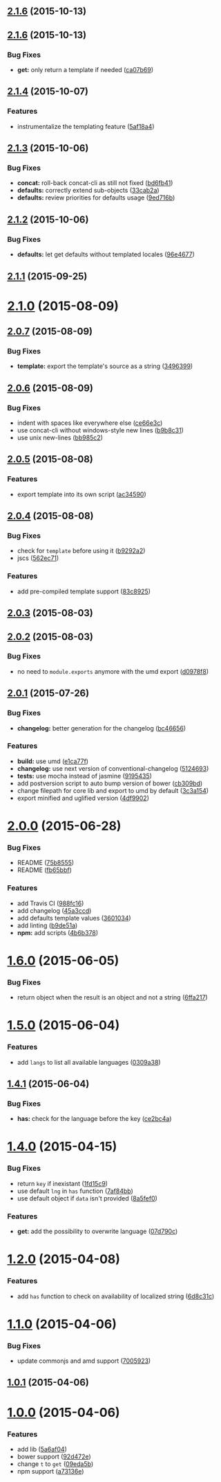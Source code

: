 <a name="2.1.6"></a>
## [2.1.6](https://github.com/yoannmoinet/i18njs/compare/v2.1.6...v2.1.6) (2015-10-13)




<a name="2.1.6"></a>
## [2.1.6](https://github.com/yoannmoinet/i18njs/compare/v2.1.4...v2.1.6) (2015-10-13)


### Bug Fixes

* **get:** only return a template if needed ([ca07b69](https://github.com/yoannmoinet/i18njs/commit/ca07b69))



<a name="2.1.4"></a>
## [2.1.4](https://github.com/yoannmoinet/i18njs/compare/v2.1.3...v2.1.4) (2015-10-07)


### Features

* instrumentalize the templating feature ([5af18a4](https://github.com/yoannmoinet/i18njs/commit/5af18a4))



<a name="2.1.3"></a>
## [2.1.3](https://github.com/yoannmoinet/i18njs/compare/v2.1.2...v2.1.3) (2015-10-06)


### Bug Fixes

* **concat:** roll-back concat-cli as still not fixed ([bd6fb41](https://github.com/yoannmoinet/i18njs/commit/bd6fb41))
* **defaults:** correctly extend sub-objects ([33cab2a](https://github.com/yoannmoinet/i18njs/commit/33cab2a))
* **defaults:** review priorities for defaults usage ([9ed716b](https://github.com/yoannmoinet/i18njs/commit/9ed716b))



<a name="2.1.2"></a>
## [2.1.2](https://github.com/yoannmoinet/i18njs/compare/v2.1.1...v2.1.2) (2015-10-06)


### Bug Fixes

* **defaults:** let get defaults without templated locales ([96e4677](https://github.com/yoannmoinet/i18njs/commit/96e4677))



<a name="2.1.1"></a>
## [2.1.1](https://github.com/yoannmoinet/i18njs/compare/v2.1.0...v2.1.1) (2015-09-25)




<a name="2.1.0"></a>
# [2.1.0](https://github.com/yoannmoinet/i18njs/compare/v2.0.7...v2.1.0) (2015-08-09)




<a name="2.0.7"></a>
## [2.0.7](https://github.com/yoannmoinet/i18njs/compare/v2.0.6...v2.0.7) (2015-08-09)


### Bug Fixes

* **template:** export the template's source as a string ([3496399](https://github.com/yoannmoinet/i18njs/commit/3496399))



<a name="2.0.6"></a>
## [2.0.6](https://github.com/yoannmoinet/i18njs/compare/v2.0.5...v2.0.6) (2015-08-09)


### Bug Fixes

* indent with spaces like everywhere else ([ce66e3c](https://github.com/yoannmoinet/i18njs/commit/ce66e3c))
* use concat-cli without windows-style new lines ([b9b8c31](https://github.com/yoannmoinet/i18njs/commit/b9b8c31))
* use unix new-lines ([bb985c2](https://github.com/yoannmoinet/i18njs/commit/bb985c2))



<a name="2.0.5"></a>
## [2.0.5](https://github.com/yoannmoinet/i18njs/compare/v2.0.4...v2.0.5) (2015-08-08)


### Features

* export template into its own script ([ac34590](https://github.com/yoannmoinet/i18njs/commit/ac34590))



<a name="2.0.4"></a>
## [2.0.4](https://github.com/yoannmoinet/i18njs/compare/v2.0.3...v2.0.4) (2015-08-08)


### Bug Fixes

* check for `template` before using it ([b9292a2](https://github.com/yoannmoinet/i18njs/commit/b9292a2))
* jscs ([562ec71](https://github.com/yoannmoinet/i18njs/commit/562ec71))

### Features

* add pre-compiled template support ([83c8925](https://github.com/yoannmoinet/i18njs/commit/83c8925))



<a name="2.0.3"></a>
## [2.0.3](https://github.com/yoannmoinet/i18njs/compare/v2.0.2...v2.0.3) (2015-08-03)




<a name="2.0.2"></a>
## [2.0.2](https://github.com/yoannmoinet/i18njs/compare/v2.0.1...v2.0.2) (2015-08-03)


### Bug Fixes

* no need to `module.exports` anymore with the umd export ([d0978f8](https://github.com/yoannmoinet/i18njs/commit/d0978f8))



<a name="2.0.1"></a>
## [2.0.1](https://github.com/yoannmoinet/i18njs/compare/v2.0.0...v2.0.1) (2015-07-26)


### Bug Fixes

* **changelog:** better generation for the changelog ([bc46656](https://github.com/yoannmoinet/i18njs/commit/bc46656))

### Features

* **build:** use umd ([e1ca77f](https://github.com/yoannmoinet/i18njs/commit/e1ca77f))
* **changelog:** use next version of conventional-changelog ([5124693](https://github.com/yoannmoinet/i18njs/commit/5124693))
* **tests:** use mocha instead of jasmine ([9195435](https://github.com/yoannmoinet/i18njs/commit/9195435))
* add postversion script to auto bump version of bower ([cb309bd](https://github.com/yoannmoinet/i18njs/commit/cb309bd))
* change filepath for core lib and export to umd by default ([3c3a154](https://github.com/yoannmoinet/i18njs/commit/3c3a154))
* export minified and uglified version ([4df9902](https://github.com/yoannmoinet/i18njs/commit/4df9902))



<a name="2.0.0"></a>
# [2.0.0](https://github.com/yoannmoinet/i18njs/compare/v1.6.0...v2.0.0) (2015-06-28)


### Bug Fixes

* README ([75b8555](https://github.com/yoannmoinet/i18njs/commit/75b8555))
* README ([fb65bbf](https://github.com/yoannmoinet/i18njs/commit/fb65bbf))

### Features

* add Travis CI ([988fc16](https://github.com/yoannmoinet/i18njs/commit/988fc16))
* add changelog ([45a3ccd](https://github.com/yoannmoinet/i18njs/commit/45a3ccd))
* add defaults template values ([3601034](https://github.com/yoannmoinet/i18njs/commit/3601034))
* add linting ([b9de51a](https://github.com/yoannmoinet/i18njs/commit/b9de51a))
* **npm:** add scripts ([4b6b378](https://github.com/yoannmoinet/i18njs/commit/4b6b378))



<a name="1.6.0"></a>
# [1.6.0](https://github.com/yoannmoinet/i18njs/compare/v1.5.0...v1.6.0) (2015-06-05)


### Bug Fixes

* return object when the result is an object and not a string ([6ffa217](https://github.com/yoannmoinet/i18njs/commit/6ffa217))



<a name="1.5.0"></a>
# [1.5.0](https://github.com/yoannmoinet/i18njs/compare/v1.4.1...v1.5.0) (2015-06-04)


### Features

* add `langs` to list all available languages ([0309a38](https://github.com/yoannmoinet/i18njs/commit/0309a38))



<a name="1.4.1"></a>
## [1.4.1](https://github.com/yoannmoinet/i18njs/compare/v1.4.0...v1.4.1) (2015-06-04)


### Bug Fixes

* **has:** check for the language before the key ([ce2bc4a](https://github.com/yoannmoinet/i18njs/commit/ce2bc4a))



<a name="1.4.0"></a>
# [1.4.0](https://github.com/yoannmoinet/i18njs/compare/v1.2.0...v1.4.0) (2015-04-15)


### Bug Fixes

* return `key` if inexistant ([1fd15c9](https://github.com/yoannmoinet/i18njs/commit/1fd15c9))
* use default `lng` in `has` function ([7af84bb](https://github.com/yoannmoinet/i18njs/commit/7af84bb))
* use default object if `data` isn't provided ([8a5fef0](https://github.com/yoannmoinet/i18njs/commit/8a5fef0))

### Features

* **get:** add the possibility to overwrite language ([07d790c](https://github.com/yoannmoinet/i18njs/commit/07d790c))



<a name="1.2.0"></a>
# [1.2.0](https://github.com/yoannmoinet/i18njs/compare/v1.1.0...v1.2.0) (2015-04-08)


### Features

* add `has` function to check on availability of localized string ([6d8c31c](https://github.com/yoannmoinet/i18njs/commit/6d8c31c))



<a name="1.1.0"></a>
# [1.1.0](https://github.com/yoannmoinet/i18njs/compare/v1.0.1...v1.1.0) (2015-04-06)


### Bug Fixes

* update commonjs and amd support ([7005923](https://github.com/yoannmoinet/i18njs/commit/7005923))



<a name="1.0.1"></a>
## [1.0.1](https://github.com/yoannmoinet/i18njs/compare/v1.0.0...v1.0.1) (2015-04-06)




<a name="1.0.0"></a>
# [1.0.0](https://github.com/yoannmoinet/i18njs/compare/5a6af04...v1.0.0) (2015-04-06)


### Features

* add lib ([5a6af04](https://github.com/yoannmoinet/i18njs/commit/5a6af04))
* bower support ([92d472e](https://github.com/yoannmoinet/i18njs/commit/92d472e))
* change `t` to `get` ([09eda5b](https://github.com/yoannmoinet/i18njs/commit/09eda5b))
* npm support ([a73136e](https://github.com/yoannmoinet/i18njs/commit/a73136e))



